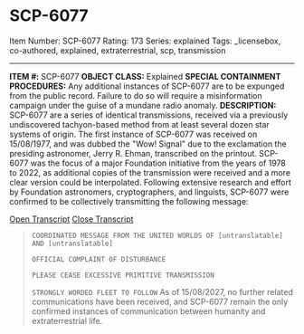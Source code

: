 # SCP-6077
Item Number: SCP-6077
Rating: 173
Series: explained
Tags: _licensebox, co-authored, explained, extraterrestrial, scp, transmission

---

**ITEM #:** SCP-6077
**OBJECT CLASS:** Explained
**SPECIAL CONTAINMENT PROCEDURES:** Any additional instances of SCP-6077 are to be expunged from the public record. Failure to do so will require a misinformation campaign under the guise of a mundane radio anomaly.
**DESCRIPTION:** SCP-6077 are a series of identical transmissions, received via a previously undiscovered tachyon-based method from at least several dozen star systems of origin. The first instance of SCP-6077 was received on 15/08/1977, and was dubbed the "Wow! Signal" due to the exclamation the presiding astronomer, Jerry R. Ehman, transcribed on the printout.
SCP-6077 was the focus of a major Foundation initiative from the years of 1978 to 2022, as additional copies of the transmission were received and a more clear version could be interpolated. Following extensive research and effort by Foundation astronomers, cryptographers, and linguists, SCP-6077 were confirmed to be collectively transmitting the following message:  

[Open Transcript](javascript:;)
[Close Transcript](javascript:;)
> `COORDINATED MESSAGE FROM THE UNITED WORLDS OF [untranslatable] AND [untranslatable]`  
>    
>  `OFFICIAL COMPLAINT OF DISTURBANCE`  
>    
>  `PLEASE CEASE EXCESSIVE PRIMITIVE TRANSMISSION`  
>    
>  `STRONGLY WORDED FLEET TO FOLLOW`
As of 15/08/2027, no further related communications have been received, and SCP-6077 remain the only confirmed instances of communication between humanity and extraterrestrial life.